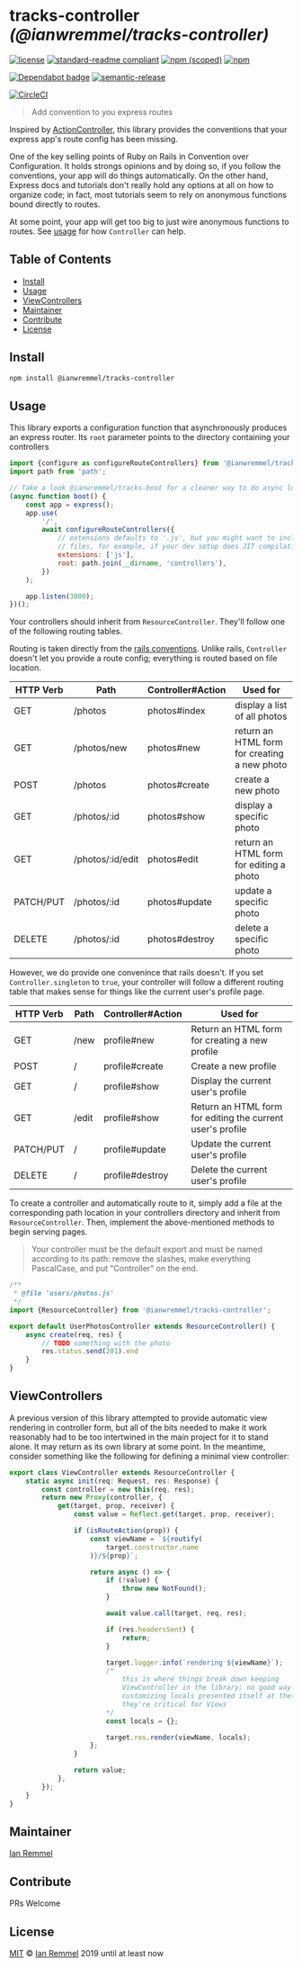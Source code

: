 # tracks-controller _(@ianwremmel/tracks-controller)_

<!-- (optional) Put banner here -->

<!-- PROJ: Badges Start -->

[![license](https://img.shields.io/github/license/ianwremmel/tracks-controller.svg)](https://github.com/ianwremmel/tracks-controller/blob/master/LICENSE)
[![standard-readme compliant](https://img.shields.io/badge/readme%20style-standard-brightgreen.svg?style=flat-square)](https://github.com/RichardLitt/standard-readme)
[![npm (scoped)](https://img.shields.io/npm/v/@ianwremmel/tracks-controller.svg)](https://www.npmjs.com/package/@ianwremmel/tracks-controller)
[![npm](https://img.shields.io/npm/dm/@ianwremmel/tracks-controller.svg)](https://www.npmjs.com/package/@ianwremmel/tracks-controller)

[![Dependabot badge](https://img.shields.io/badge/Dependabot-active-brightgreen.svg)](https://dependabot.com/)
[![semantic-release](https://img.shields.io/badge/%20%20%F0%9F%93%A6%F0%9F%9A%80-semantic--release-e10079.svg)](https://github.com/semantic-release/semantic-release)

[![CircleCI](https://circleci.com/gh/ianwremmel/tracks-controller.svg?style=svg)](https://circleci.com/gh/ianwremmel/tracks-controller)

<!-- PROJ: Badges End -->

> Add convention to you express routes

Inspired by
[ActionController](https://guides.rubyonrails.org/action_controller_overview.html),
this library provides the conventions that your express app's route config has
been missing.

One of the key selling points of Ruby on Rails in Convention over Configuration.
It holds strongs opinions and by doing so, if you follow the conventions, your
app will do things automatically. On the other hand, Express docs and tutorials
don't really hold any options at all on how to organize code; in fact, most
tutorials seem to rely on anonymous functions bound directly to routes.

At some point, your app will get too big to just wire anonymous functions to
routes. See [usage](#usage) for how `Controller` can help.

## Table of Contents

<!-- toc -->

-   [Install](#install)
-   [Usage](#usage)
-   [ViewControllers](#viewcontrollers)
-   [Maintainer](#maintainer)
-   [Contribute](#contribute)
-   [License](#license)

<!-- tocstop -->

## Install

```bash
npm install @ianwremmel/tracks-controller
```

## Usage

This library exports a configuration function that asynchronously produces an
express router. Its `root` parameter points to the directory containing your
controllers

```js
import {configure as configureRouteControllers} from '@ianwremmel/tracks-controller';
import path from 'path';

// Take a look @ianwremmel/tracks-boot for a cleaner way to do async loading
(async function boot() {
    const app = express();
    app.use(
        '/',
        await configureRouteControllers({
            // extensions defaults to '.js', but you might want to incldue '.ts'
            // files, for example, if your dev setup does JIT compilation
            extensions: ['js'],
            root: path.join(__dirname, 'controllers'),
        })
    );

    app.listen(3000);
})();
```

Your controllers should inherit from `ResourceController`. They'll follow one of
the following routing tables.

Routing is taken directly from the
[rails conventions](https://guides.rubyonrails.org/routing.html#crud-verbs-and-actions).
Unlike rails, `Controller` doesn't let you provide a route config; everything is
routed based on file location.

| HTTP Verb | Path             | Controller#Action | Used for                                     |
| --------- | ---------------- | ----------------- | -------------------------------------------- |
| GET       | /photos          | photos#index      | display a list of all photos                 |
| GET       | /photos/new      | photos#new        | return an HTML form for creating a new photo |
| POST      | /photos          | photos#create     | create a new photo                           |
| GET       | /photos/:id      | photos#show       | display a specific photo                     |
| GET       | /photos/:id/edit | photos#edit       | return an HTML form for editing a photo      |
| PATCH/PUT | /photos/:id      | photos#update     | update a specific photo                      |
| DELETE    | /photos/:id      | photos#destroy    | delete a specific photo                      |

However, we do provide one convenince that rails doesn't. If you set
`Controller.singleton` to `true`, your controller will follow a different
routing table that makes sense for things like the current user's profile page.

| HTTP Verb | Path  | Controller#Action | Used for                                                   |
| --------- | ----- | ----------------- | ---------------------------------------------------------- |
| GET       | /new  | profile#new       | Return an HTML form for creating a new profile             |
| POST      | /     | profile#create    | Create a new profile                                       |
| GET       | /     | profile#show      | Display the current user's profile                         |
| GET       | /edit | profile#show      | Return an HTML form for editing the current user's profile |
| PATCH/PUT | /     | profile#update    | Update the current user's profile                          |
| DELETE    | /     | profile#destroy   | Delete the current user's profile                          |

To create a controller and automatically route to it, simply add a file at the
corresponding path location in your controllers directory and inherit from
`ResourceController`. Then, implement the above-mentioned methods to begin
serving pages.

> Your controller must be the default export and must be named according to its
> path: remove the slashes, make everything PascalCase, and put "Controller" on
> the end.

```js
/**
 * @file 'users/photos.js'
 */
import {ResourceController} from '@ianwremmel/tracks-controller';

export default UserPhotosController extends ResourceController() {
    async create(req, res) {
        // TODO something with the photo
        res.status.send(201).end
    }
}
```

## ViewControllers

A previous version of this library attempted to provide automatic view rendering
in controller form, but all of the bits needed to make it work reasonably had to
be too intertwined in the main project for it to stand alone. It may return as
its own library at some point. In the meantime, consider something like the
following for defining a minimal view controller:

```ts
export class ViewController extends ResourceController {
    static async init(req: Request, res: Response) {
        const controller = new this(req, res);
        return new Proxy(controller, {
            get(target, prop, receiver) {
                const value = Reflect.get(target, prop, receiver);

                if (isRouteAction(prop)) {
                    const viewName = `${routify(
                        target.constructor.name
                    )}/${prop}`;

                    return async () => {
                        if (!value) {
                            throw new NotFound();
                        }

                        await value.call(target, req, res);

                        if (res.headersSent) {
                            return;
                        }

                        target.logger.info(`rendering ${viewName}`);
                        /*
                            this is where things break down keeping
                            ViewController in the library; no good way of
                            customizing locals presented itself at thetime and
                            they're critical for Views
                        */
                        const locals = {};

                        target.res.render(viewName, locals);
                    };
                }

                return value;
            },
        });
    }
}
```

## Maintainer

[Ian Remmel](https://github.com/ianwremmel)

## Contribute

PRs Welcome

## License

[MIT](LICENSE) &copy; [Ian Remmel](https://github.com/ianwremmel) 2019 until at
least now
